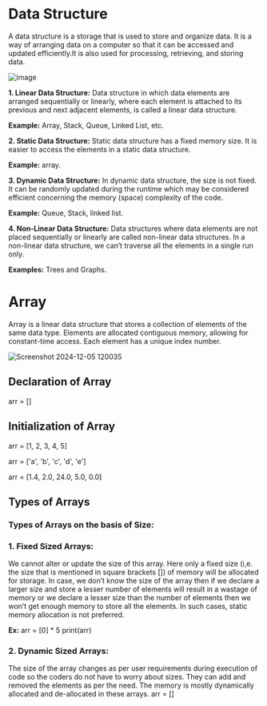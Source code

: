 # Data Structure
A data structure is a storage that is used to store and organize data. It is a way of arranging data on a computer so that it can be accessed and updated efficiently.It is also used for processing, retrieving, and storing data.

![image](https://github.com/user-attachments/assets/f4be384b-43b8-4557-adfc-c404cf619f93)

**1. Linear Data Structure:** Data structure in which data elements are arranged sequentially or linearly, where each element is attached to its previous and next adjacent elements, is called a linear data structure. 

**Example:** Array, Stack, Queue, Linked List, etc.

**2. Static Data Structure:** Static data structure has a fixed memory size. It is easier to access the elements in a static data structure. 

**Example:** array.

**3. Dynamic Data Structure:** In dynamic data structure, the size is not fixed. It can be randomly updated during the runtime which may be considered efficient concerning the memory (space) complexity of the code. 

**Example:** Queue, Stack, linked list.

**4. Non-Linear Data Structure:** Data structures where data elements are not placed sequentially or linearly are called non-linear data structures. In a non-linear data structure, we can’t traverse all the elements in a single run only. 

**Examples:** Trees and Graphs.

# Array
Array is a linear data structure that stores a collection of elements of the same data type. Elements are allocated contiguous memory, allowing for constant-time access. Each element has a unique index number.

![Screenshot 2024-12-05 120035](https://github.com/user-attachments/assets/373b251a-dd92-462d-94bd-79361fe1bc77)

## Declaration of Array
arr = []

## Initialization of Array
arr = [1, 2, 3, 4, 5]

arr = ['a', 'b', 'c', 'd', 'e']

arr = [1.4, 2.0, 24.0, 5.0, 0.0] 

## Types of Arrays
### Types of Arrays on the basis of Size:
### 1. Fixed Sized Arrays:

We cannot alter or update the size of this array. Here only a fixed size (i,e. the size that is mentioned in square brackets []) of memory will be allocated for storage. In case, we don’t know the size of the array then if we declare a larger size and store a lesser number of elements will result in a wastage of memory or we declare a lesser size than the number of elements then we won’t get enough memory to store all the elements. In such cases, static memory allocation is not preferred.

**Ex:** 
arr = [0] * 5
print(arr)

### 2. Dynamic Sized Arrays:

The size of the array changes as per user requirements during execution of code so the coders do not have to worry about sizes. They can add and removed the elements as per the need. The memory is mostly dynamically allocated and de-allocated in these arrays.
arr = []
